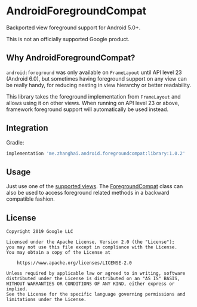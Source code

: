 # AndroidForegroundCompat

Backported view foreground support for Android 5.0+.

This is not an officially supported Google product.

## Why AndroidForegroundCompat?

`android:foreground` was only available on `FrameLayout` until API level 23 (Android 6.0), but sometimes having foreground support on any view can be really handy, for reducing nesting in view hierarchy or better readability.

This library takes the foreground implementation from `FrameLayout` and allows using it on other views. When running on API level 23 or above, framework foreground support will automatically be used instead.

## Integration

Gradle:

```gradle
implementation 'me.zhanghai.android.foregroundcompat:library:1.0.2'
```

## Usage

Just use one of the [supported views](library/src/main/java/me/zhanghai/android/foregroundcompat). The [ForegroundCompat](library/src/main/java/me/zhanghai/android/foregroundcompat/ForegroundCompat.java) class can also be used to access foreground related methods in a backward compatible fashion.

## License

    Copyright 2019 Google LLC

    Licensed under the Apache License, Version 2.0 (the "License");
    you may not use this file except in compliance with the License.
    You may obtain a copy of the License at

        https://www.apache.org/licenses/LICENSE-2.0

    Unless required by applicable law or agreed to in writing, software
    distributed under the License is distributed on an "AS IS" BASIS,
    WITHOUT WARRANTIES OR CONDITIONS OF ANY KIND, either express or implied.
    See the License for the specific language governing permissions and
    limitations under the License.
